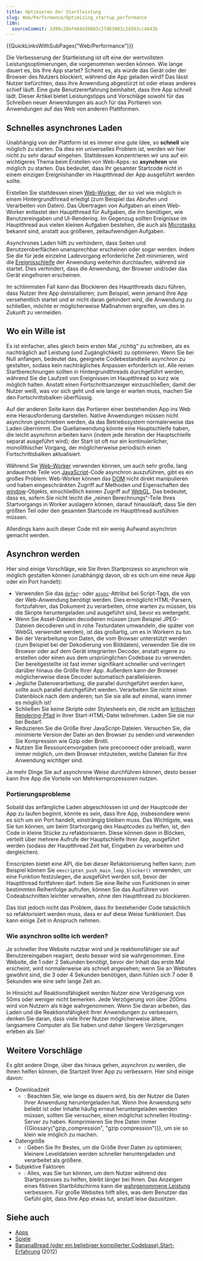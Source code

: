 ```yaml
---
title: Optimieren der Startleistung
slug: Web/Performance/Optimizing_startup_performance
l10n:
  sourceCommit: 3d99c28bf464d39683c27d63081c2d393cc4643b
---
```


{{QuickLinksWithSubPages("Web/Performance")}}

Die Verbesserung der Startleistung ist oft eine der wertvollsten Leistungsoptimierungen, die vorgenommen werden können. Wie lange dauert es, bis Ihre App startet? Scheint es, als würde das Gerät oder der Browser des Nutzers blockiert, während die App geladen wird? Das lässt Nutzer befürchten, dass Ihre Anwendung abgestürzt ist oder etwas anderes schief läuft. Eine gute Benutzererfahrung beinhaltet, dass Ihre App schnell lädt. Dieser Artikel bietet Leistungstipps und Vorschläge sowohl für das Schreiben neuer Anwendungen als auch für das Portieren von Anwendungen auf das Web von anderen Plattformen.

## Schnelles asynchrones Laden

Unabhängig von der Plattform ist es immer eine gute Idee, so **schnell** wie möglich zu starten. Da dies ein universelles Problem ist, werden wir hier nicht zu sehr darauf eingehen. Stattdessen konzentrieren wir uns auf ein wichtigeres Thema beim Erstellen von Web-Apps: so **asynchron** wie möglich zu starten. Das bedeutet, dass Ihr gesamter Startcode nicht in einem einzigen Ereignishandler im Hauptthread der App ausgeführt werden sollte.

Erstellen Sie stattdessen einen [Web-Worker](/de/docs/Web/API/Web_Workers_API/Using_web_workers), der so viel wie möglich in einem Hintergrundthread erledigt (zum Beispiel das Abrufen und Verarbeiten von Daten). Das Übertragen von Aufgaben an einen Web-Worker entlastet den Hauptthread für Aufgaben, die ihn benötigen, wie Benutzereingaben und UI-Rendering. Im Gegenzug sollten Ereignisse im Hauptthread aus vielen kleinen Aufgaben bestehen, die auch als [Microtasks](/de/docs/Web/API/HTML_DOM_API/Microtask_guide/In_depth) bekannt sind, anstatt aus größeren, zeitaufwendigen Aufgaben.

Asynchrones Laden hilft zu verhindern, dass Seiten und Benutzeroberflächen unansprechbar erscheinen oder sogar werden. Indem Sie die für jede einzelne Ladevorgang erforderliche Zeit minimieren, wird die [Ereignisschleife](/de/docs/Web/API/HTML_DOM_API/Microtask_guide/In_depth#event_loops) der Anwendung weiterhin durchlaufen, während sie startet. Dies verhindert, dass die Anwendung, der Browser und/oder das Gerät eingefroren erscheinen.

Im schlimmsten Fall kann das Blockieren des Hauptthreads dazu führen, dass Nutzer Ihre App deinstallieren; zum Beispiel, wenn jemand Ihre App versehentlich startet und er nicht daran gehindert wird, die Anwendung zu schließen, möchte er möglicherweise Maßnahmen ergreifen, um dies in Zukunft zu vermeiden.

## Wo ein Wille ist

Es ist einfacher, alles gleich beim ersten Mal „richtig“ zu schreiben, als es nachträglich auf Leistung (und Zugänglichkeit) zu optimieren. Wenn Sie bei Null anfangen, bedeutet das, geeignete Codebestandteile asynchron zu gestalten, sodass kein nachträgliches Anpassen erforderlich ist. Alle reinen Startberechnungen sollten in Hintergrundthreads durchgeführt werden, während Sie die Laufzeit von Ereignissen im Hauptthread so kurz wie möglich halten. Anstatt einen Fortschrittsanzeiger einzuschließen, damit der Nutzer weiß, was vor sich geht und wie lange er warten muss, machen Sie den Fortschrittsbalken überflüssig.

Auf der anderen Seite kann das Portieren einer bestehenden App ins Web eine Herausforderung darstellen. Native Anwendungen müssen nicht asynchron geschrieben werden, da das Betriebssystem normalerweise das Laden übernimmt. Die Quellanwendung könnte eine Hauptschleife haben, die leicht asynchron arbeiten kann (indem jede Iteration der Hauptschleife separat ausgeführt wird); der Start ist oft nur ein kontinuierlicher, monolithischer Vorgang, der möglicherweise periodisch einen Fortschrittsbalken aktualisiert.

Während Sie [Web-Worker](/de/docs/Web/API/Web_Workers_API/Using_web_workers) verwenden können, um auch sehr große, lang andauernde Teile von [JavaScript](/de/docs/Web/JavaScript)-Code asynchron auszuführen, gibt es ein großes Problem: Web-Worker können das [DOM](/de/docs/Web/API/Document_Object_Model) nicht direkt manipulieren und haben eingeschränkten Zugriff auf Methoden und Eigenschaften des [window](/de/docs/Web/API/Window)-Objekts, einschließlich keinen Zugriff auf [WebGL](/de/docs/Web/API/WebGL_API). Das bedeutet, dass es, sofern Sie nicht leicht die „reinen Berechnungs“-Teile Ihres Startvorgangs in Worker auslagern können, darauf hinausläuft, dass Sie den größten Teil oder den gesamten Startcode im Hauptthread ausführen müssen.

Allerdings kann auch dieser Code mit ein wenig Aufwand asynchron gemacht werden.

## Asynchron werden

Hier sind einige Vorschläge, wie Sie Ihren Startprozess so asynchron wie möglich gestalten können (unabhängig davon, ob es sich um eine neue App oder ein Port handelt):

- Verwenden Sie das [`defer`](/de/docs/Web/HTML/Element/script#defer)- oder [`async`](/de/docs/Web/HTML/Element/script#async)-Attribut bei Script-Tags, die von der Web-Anwendung benötigt werden. Dies ermöglicht HTML-Parsern, fortzufahren, das Dokument zu verarbeiten, ohne warten zu müssen, bis die Skripte heruntergeladen und ausgeführt sind, bevor es weitergeht.
- Wenn Sie Asset-Dateien decodieren müssen (zum Beispiel JPEG-Dateien decodieren und in rohe Texturdaten umwandeln, die später von WebGL verwendet werden), ist das großartig, um es in Workern zu tun.
- Bei der Verarbeitung von Daten, die vom Browser unterstützt werden (zum Beispiel bei der Dekodierung von Bilddaten), verwenden Sie die im Browser oder auf dem Gerät integrierten Decoder, anstatt eigene zu erstellen oder einen aus dem ursprünglichen Codebase zu verwenden. Der bereitgestellte ist fast immer signifikant schneller und verringert darüber hinaus die Größe Ihrer App. Außerdem kann der Browser möglicherweise diese Decoder automatisch parallelisieren.
- Jegliche Datenverarbeitung, die parallel durchgeführt werden kann, sollte auch parallel durchgeführt werden. Verarbeiten Sie nicht einen Datenblock nach dem anderen; tun Sie sie alle auf einmal, wann immer es möglich ist!
- Schließen Sie keine Skripte oder Stylesheets ein, die nicht am [kritischen Rendering-Pfad](/de/docs/Web/Performance/Critical_rendering_path) in Ihrer Start-HTML-Datei teilnehmen. Laden Sie sie nur bei Bedarf.
- Reduzieren Sie die Größe Ihrer JavaScript-Dateien. Versuchen Sie, die minimierte Version der Datei an den Browser zu senden und verwenden Sie Kompression wie Gzip oder Brotli.
- Nutzen Sie Ressourcenvorgaben (wie preconnect oder preload), wann immer möglich, um dem Browser mitzuteilen, welche Dateien für Ihre Anwendung wichtiger sind.

Je mehr Dinge Sie auf asynchrone Weise durchführen können, desto besser kann Ihre App die Vorteile von Mehrkernprozessoren nutzen.

### Portierungsprobleme

Sobald das anfängliche Laden abgeschlossen ist und der Hauptcode der App zu laufen beginnt, könnte es sein, dass Ihre App, insbesondere wenn es sich um ein Port handelt, einsträngig bleiben muss. Das Wichtigste, was Sie tun können, um beim Startvorgang des Hauptcodes zu helfen, ist, den Code in kleine Stücke zu refaktorisieren. Diese können dann in Blöcken, verteilt über mehrere Aufrufe der Hauptschleife Ihrer App, ausgeführt werden (sodass der Hauptthread Zeit hat, Eingaben zu verarbeiten und dergleichen).

Emscripten bietet eine API, die bei dieser Refaktorisierung helfen kann; zum Beispiel können Sie `emscripten_push_main_loop_blocker()` verwenden, um eine Funktion festzulegen, die ausgeführt werden soll, bevor der Hauptthread fortfahren darf. Indem Sie eine Reihe von Funktionen in einer bestimmten Reihenfolge aufrufen, können Sie das Ausführen von Codeabschnitten leichter verwalten, ohne den Hauptthread zu blockieren.

Das löst jedoch nicht das Problem, dass Ihr bestehender Code tatsächlich so refaktorisiert werden muss, dass er auf diese Weise funktioniert. Das kann einige Zeit in Anspruch nehmen.

### Wie asynchron sollte ich werden?

Je schneller Ihre Website nutzbar wird und je reaktionsfähiger sie auf Benutzereingaben reagiert, desto besser wird sie wahrgenommen. Eine Website, die 1 oder 2 Sekunden benötigt, bevor der Inhalt das erste Mal erscheint, wird normalerweise als schnell angesehen; wenn Sie an Websites gewöhnt sind, die 3 oder 4 Sekunden benötigen, dann fühlen sich 7 oder 8 Sekunden wie eine sehr lange Zeit an.

In Hinsicht auf Reaktionsfähigkeit werden Nutzer eine Verzögerung von 50ms oder weniger nicht bemerken. Jede Verzögerung von über 200ms wird von Nutzern als träge wahrgenommen. Wenn Sie daran arbeiten, das Laden und die Reaktionsfähigkeit Ihrer Anwendungen zu verbessern, denken Sie daran, dass viele Ihrer Nutzer möglicherweise ältere, langsamere Computer als Sie haben und daher längere Verzögerungen erleben als Sie!

## Weitere Vorschläge

Es gibt andere Dinge, über das hinaus gehen, asynchron zu werden, die Ihnen helfen können, die Startzeit Ihrer App zu verbessern. Hier sind einige davon:

- Downloadzeit
  - : Beachten Sie, wie lange es dauern wird, bis der Nutzer die Daten Ihrer Anwendung heruntergeladen hat. Wenn Ihre Anwendung sehr beliebt ist oder Inhalte häufig erneut heruntergeladen werden müssen, sollten Sie versuchen, einen möglichst schnellen Hosting-Server zu haben. Komprimieren Sie Ihre Daten immer {{Glossary("gzip_compression", "gzip compression")}}, um sie so klein wie möglich zu machen.
- Datengröße
  - : Geben Sie Ihr Bestes, um die Größe Ihrer Daten zu optimieren; kleinere Leveldateien werden schneller heruntergeladen und verarbeitet als größere.
- Subjektive Faktoren
  - : Alles, was Sie tun können, um dem Nutzer während des Startprozesses zu helfen, bleibt länger bei Ihnen. Das Anzeigen eines fiktiven Startbildschirms kann die [wahrgenommene Leistung](/de/docs/Learn/Performance/Perceived_performance) verbessern. Für große Websites hilft alles, was dem Benutzer das Gefühl gibt, dass Ihre App etwas tut, anstatt leise dazusitzen.

## Siehe auch

- [Apps](/de/docs/Web/Progressive_web_apps)
- [Spiele](/de/docs/Games)
- [BananaBread (oder ein beliebiger kompilierter Codebase) Start-Erfahrung](https://mozakai.blogspot.com/2012/07/bananabread-or-any-compiled-codebase.html) (2012)
